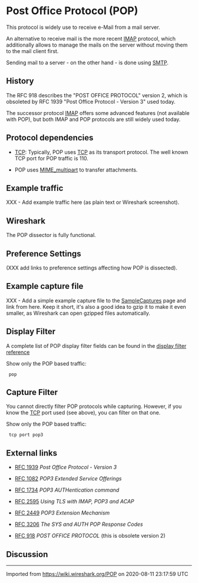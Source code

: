 # Post Office Protocol (POP)

This protocol is widely use to receive e-Mail from a mail server.

An alternative to receive mail is the more recent [IMAP](/IMAP) protocol, which additionally allows to manage the mails on the server without moving them to the mail client first.

Sending mail to a server - on the other hand - is done using [SMTP](/SMTP).

## History

The RFC 918 describes the "POST OFFICE PROTOCOL" version 2, which is obsoleted by RFC 1939 "Post Office Protocol - Version 3" used today.

The successor protocol [IMAP](/IMAP) offers some advanced features (not available with POP), but both IMAP and POP protocols are still widely used today.

## Protocol dependencies

  - [TCP](/TCP): Typically, POP uses [TCP](/TCP) as its transport protocol. The well known TCP port for POP traffic is 110.

  - POP uses [MIME\_multipart](/MIME_multipart) to transfer attachments.

## Example traffic

XXX - Add example traffic here (as plain text or Wireshark screenshot).

## Wireshark

The POP dissector is fully functional.

## Preference Settings

(XXX add links to preference settings affecting how POP is dissected).

## Example capture file

XXX - Add a simple example capture file to the [SampleCaptures](/SampleCaptures) page and link from here. Keep it short, it's also a good idea to gzip it to make it even smaller, as Wireshark can open gzipped files automatically.

## Display Filter

A complete list of POP display filter fields can be found in the [display filter reference](http://www.wireshark.org/docs/dfref/p/pop.html)

Show only the POP based traffic:

``` 
 pop 
```

## Capture Filter

You cannot directly filter POP protocols while capturing. However, if you know the [TCP](/TCP) port used (see above), you can filter on that one.

Show only the POP based traffic:

``` 
 tcp port pop3 
```

## External links

  - [RFC 1939](http://www.ietf.org/rfc/rfc1939.txt) *Post Office Protocol - Version 3*

  - [RFC 1082](http://www.ietf.org/rfc/rfc1082.txt) *POP3 Extended Service Offerings*

  - [RFC 1734](http://www.ietf.org/rfc/rfc1734.txt) *POP3 AUTHentication command*

  - [RFC 2595](http://www.ietf.org/rfc/rfc2595.txt) *Using TLS with IMAP, POP3 and ACAP*

  - [RFC 2449](http://www.ietf.org/rfc/rfc2449.txt) *POP3 Extension Mechanism*

  - [RFC 3206](http://www.ietf.org/rfc/rfc3206.txt) *The SYS and AUTH POP Response Codes*

  - [RFC 918](http://www.ietf.org/rfc/rfc918.txt) *POST OFFICE PROTOCOL* (this is obsolete version 2)

## Discussion

---

Imported from https://wiki.wireshark.org/POP on 2020-08-11 23:17:59 UTC
